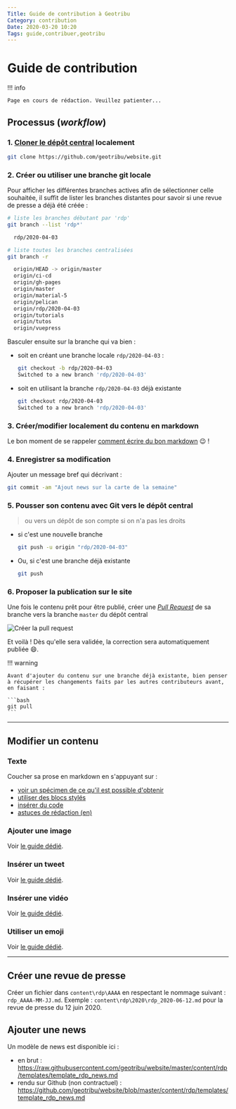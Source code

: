 ```yaml
---
Title: Guide de contribution à Geotribu
Category: contribution
Date: 2020-03-20 10:20
Tags: guide,contribuer,geotribu
---
```


# Guide de contribution

!!! info

    Page en cours de rédaction. Veuillez patienter...

## Processus (_workflow_)

### 1. [Cloner le dépôt central](../local/local_edition_setup/#git) localement

```bash
git clone https://github.com/geotribu/website.git
```

### 2. Créer ou utiliser une branche git locale

Pour afficher les différentes branches actives afin de sélectionner celle souhaitée, il suffit de lister les branches distantes pour savoir si une revue de presse a déjà été créée :

```bash
# liste les branches débutant par 'rdp'
git branch --list 'rdp*'

  rdp/2020-04-03

# liste toutes les branches centralisées
git branch -r

  origin/HEAD -> origin/master
  origin/ci-cd
  origin/gh-pages
  origin/master
  origin/material-5
  origin/pelican
  origin/rdp/2020-04-03
  origin/tutorials
  origin/tutos
  origin/vuepress
```

Basculer ensuite sur la branche qui va bien :

- soit en créant une branche locale `rdp/2020-04-03` :

    ```bash
    git checkout -b rdp/2020-04-03
    Switched to a new branch 'rdp/2020-04-03'
    ```

- soit en utilisant la branche `rdp/2020-04-03` déjà existante

    ```bash
    git checkout rdp/2020-04-03
    Switched to a new branch 'rdp/2020-04-03'
    ```

### 3. Créer/modifier localement du contenu en markdown

Le bon moment de se rappeler [comment écrire du bon markdown](../requirements#markdown) :wink: !

### 4. Enregistrer sa modification

Ajouter un message bref qui décrivant :

```bash
git commit -am "Ajout news sur la carte de la semaine"
```

### 5. Pousser son contenu avec Git vers le dépôt central

> ou vers un dépôt de son compte si on n'a pas les droits

- si c'est une nouvelle branche

    ```bash
    git push -u origin "rdp/2020-04-03"
    ```

- Ou, si c'est une branche déjà existante

    ```bash
    git push
    ```

### 6. Proposer la publication sur le site

Une fois le contenu prêt pour être publié, créer une [_Pull Request_](https://help.github.com/en/github/collaborating-with-issues-and-pull-requests/creating-a-pull-request) de sa branche vers la branche `master` du dépôt central

![Créer la pull request](https://cdn.geotribu.fr/images/internal/contribution/github_pull-request_form.png)

Et voilà ! Dès qu'elle sera validée, la correction sera automatiquement publiée :smile:.

!!! warning

    Avant d'ajouter du contenu sur une branche déjà existante, bien penser à récupérer les changements faits par les autres contributeurs avant, en faisant :

    ```bash
    git pull
    ```  



----

## Modifier un contenu

### Texte

Coucher sa prose en markdown en s'appuyant sur :

- [voir un spécimen de ce qu'il est possible d'obtenir](https://squidfunk.github.io/mkdocs-material/specimen/)
- [utiliser des blocs stylés](https://squidfunk.github.io/mkdocs-material/extensions/admonition/)
- [insérer du code](https://squidfunk.github.io/mkdocs-material/extensions/codehilite/)
- [astuces de rédaction (en)](https://yakworks.github.io/mkdocs-material-components/cheat-sheet/)

### Ajouter une image

Voir [le guide dédié](../guides/image).

### Insérer un tweet

Voir [le guide dédié](../guides/twitter).

### Insérer une vidéo

Voir [le guide dédié](../guides/video).

### Utiliser un emoji

Voir [le guide dédié](../guides/emoji).

----

## Créer une revue de presse

Créer un fichier dans `content\rdp\AAAA` en respectant le nommage suivant : `rdp_AAAA-MM-JJ.md`. Exemple : `content\rdp\2020\rdp_2020-06-12.md` pour la revue de presse du 12 juin 2020.

## Ajouter une news

Un modèle de news est disponible ici :

- en brut : <https://raw.githubusercontent.com/geotribu/website/master/content/rdp/templates/template_rdp_news.md>
- rendu sur Github (non contractuel) : <https://github.com/geotribu/website/blob/master/content/rdp/templates/template_rdp_news.md>

<!-- Hyperlinks reference -->
[Git]: https://git-scm.com/download/win
[GitHub Desktop]: https://desktop.github.com/
[GitHub]: https://help.github.com/en/github/writing-on-github
[markdown]: https://fr.wikipedia.org/wiki/Markdown
[Python]: http://help.geotribu.com/development-guidelines/languages/python/
[StackEdit]: https://stackedit.io/
